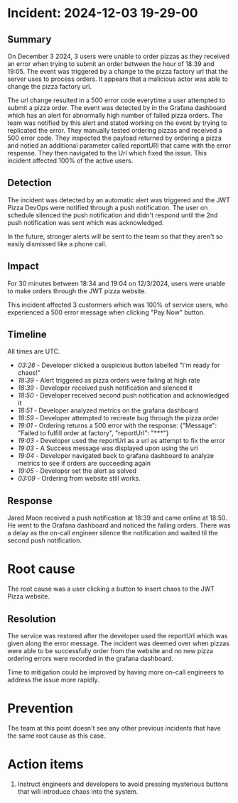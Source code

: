 # Incident: 2024-12-03 19-29-00

## Summary

On December 3 2024, 3 users were unable to order pizzas as they received an error when trying to submit an order between the hour of 18:39 and 19:05. The event was triggered by a change to the pizza factory url that the server uses to process orders. It appears that a malicious actor was able to change the pizza factory url.

The url change resulted in a 500 error code everytime a user attempted to submit a pizza order. The event was detected by in the Grafana dashboard which has an alert for abnormally high number of failed pizza orders. The team was notified by this alert and stated working on the event by trying to replicated the error. They manually tested ordering pizzas and received a 500 error code. They inspected the payload returned by ordering a pizza and notied an additional parameter called reportURl that came with the error respense. They then navigated to the Url which fixed the issue. This incident affected 100% of the active users.

## Detection

The incident was detected by an automatic alert was triggered and the JWT Pizza DevOps were notified through a push notification. The user on schedule silenced the push notification and didn't respond until the 2nd push notification was sent which was acknowledged.

In the future, stronger alerts will be sent to the team so that they aren't so easily dismissed like a phone call.

## Impact

For 30 minutes between 18:34 and 19:04 on 12/3/2024, users were unable to make orders through the JWT pizza website.

This incident affected 3 custormers which was 100% of service users, who experienced a 500 error message when clicking "Pay Now" button.

## Timeline

All times are UTC.


- _03:26_ - Developer clicked a suspicious button labelled "I'm ready for chaos!"
- _18:39_ - Alert triggered as pizza orders were failing at high rate
- _18:39_ - Developer received push notification and silenced it
- _18:50_ - Developer received second push notification and acknowledged it
- _18:51_ - Developer analyzed metrics on the grafana dashboard
- _18:59_ - Developer attempted to recreate bug through the pizza order
- _19:01_ - Ordering returns a 500 error with the response: {"Message": "Failed to fulfill order at factory", "reportUrl": "***"}
- _19:03_ - Developer used the reportUrl as a url as attempt to fix the error
- _19:03_ - A Success message was displayed upon using the url
- _19:04_ - Developer navigated back to grafana dashboard to analyze metrics to see if orders are succeeding again
- _19:05_ - Developer set the alert as solved 
- _03:09_ - Ordering from website still works.

## Response

Jared Moon received a push notification at 18:39 and came online at 18:50. He went to the Grafana dashboard and noticed the failing orders. There was a delay as the on-call engineer silence the notification and waited til the second push notification.

# Root cause

The root cause was a user clicking a button to insert chaos to the JWT Pizza website.

## Resolution

The service was restored after the developer used the reportUrl which was given along the error message. The incident was deemed over when pizzas were able to be successfully order from the website and no new pizza ordering errors were recorded in the grafana dashboard.

Time to mitigation could be improved by having more on-call engineers to address the issue more rapidly.

# Prevention

The team at this point doesn't see any other previous incidents that have the same root cause as this case.

# Action items

1. Instruct engineers and developers to avoid pressing mysterious buttons that will introduce chaos into the system.